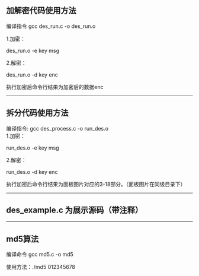 加解密代码使用方法
---------------

编译指令 gcc des_run.c -o des_run.o

1.加密：

des_run.o -e key msg

2.解密：

des_run.o -d key enc

执行加密后命令行结果为加密后的数据enc

***

拆分代码使用方法
----------------

编译指令: gcc des_process.c -o run_des.o   
1.加密：

run_des.o -e key msg

2.解密：

run_des.o -d key enc

执行加密后命令行结果为面板图片对应的3-18部分。（面板图片在同级目录下）


***

des_example.c 为展示源码（带注释）
------------------------------

***

md5算法
-------
编译命令 gcc md5.c -o md5

使用方法：./md5 012345678